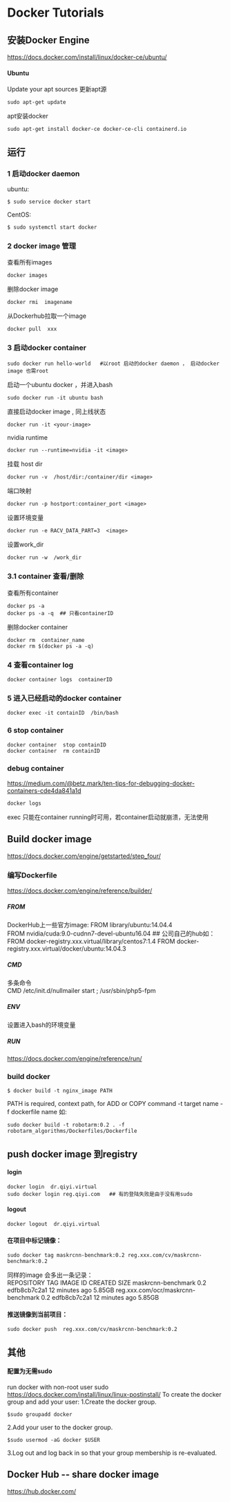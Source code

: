 # Docker Tutorials

## 安装Docker Engine
https://docs.docker.com/install/linux/docker-ce/ubuntu/

#### Ubuntu
Update your apt sources 更新apt源
```
sudo apt-get update
```
apt安装docker
```
sudo apt-get install docker-ce docker-ce-cli containerd.io
```



## 运行
### 1 启动docker daemon 
ubuntu:
```
$ sudo service docker start
```
CentOS:
```
$ sudo systemctl start docker
```

### 2 docker image 管理
查看所有images
```
docker images
```
删除docker image
```
docker rmi  imagename
```
从Dockerhub拉取一个image
```
docker pull  xxx
```
### 3 启动docker container
```
sudo docker run hello-world   #以root 启动的docker daemon ， 启动docker image 也需root 
```
启动一个ubuntu docker ，并进入bash
```
sudo docker run -it ubuntu bash
```
直接启动docker image , 同上线状态
```
docker run -it <your-image>
```
nvidia runtime
```
docker run --runtime=nvidia -it <image>
```
挂载 host dir
```
docker run -v  /host/dir:/container/dir <image>
```
端口映射
```
docker run -p hostport:container_port <image>
```
设置环境变量
```
docker run -e RACV_DATA_PART=3  <image>
```
设置work_dir
```
docker run -w  /work_dir
```

### 3.1 container 查看/删除
查看所有container
```
docker ps -a
docker ps -a -q  ## 只看containerID
```
删除docker container
```
docker rm  container_name
docker rm $(docker ps -a -q)
```
### 4 查看container log
```
docker container logs  containerID
```
### 5 进入已经启动的docker container
```
docker exec -it containID  /bin/bash
```
### 6 stop container
```
docker container  stop containID
docker container  rm containID
```
### debug container 
https://medium.com/@betz.mark/ten-tips-for-debugging-docker-containers-cde4da841a1d
```
docker logs 
```
exec 只能在container running时可用，若container启动就崩溃，无法使用

## Build docker image 
https://docs.docker.com/engine/getstarted/step_four/

### 编写Dockerfile
https://docs.docker.com/engine/reference/builder/

##### FROM
DockerHub上一些官方image:
FROM library/ubuntu:14.04.4                                     
FROM nvidia/cuda:9.0-cudnn7-devel-ubuntu16.04   ##
公司自己的hub如：
FROM docker-registry.xxx.virtual/library/centos7:1.4
FROM docker-registry.xxx.virtual/docker/ubuntu:14.04.3

##### CMD
多条命令    
CMD /etc/init.d/nullmailer start ; /usr/sbin/php5-fpm
##### ENV
设置进入bash的环境变量

##### RUN
https://docs.docker.com/engine/reference/run/




### build docker 
```
$ docker build -t nginx_image PATH
```
PATH is required,  context path, for ADD or COPY command
-t  target name
-f  dockerfile  name
如:
```
sudo docker build -t robotarm:0.2 . -f robotarm_algorithms/Dockerfiles/Dockerfile
```

## push docker image 到registry

#### login
```
docker login  dr.qiyi.virtual
sudo docker login reg.qiyi.com   ## 有的登陆失败是由于没有用sudo
```
#### logout
```
docker logout  dr.qiyi.virtual
```
#### 在项目中标记镜像：
```
sudo docker tag maskrcnn-benchmark:0.2 reg.xxx.com/cv/maskrcnn-benchmark:0.2
```
同样的image 会多出一条记录：     
REPOSITORY                           TAG                            IMAGE ID            CREATED             SIZE
maskrcnn-benchmark                   0.2                            edfb8cb7c2a1        12 minutes ago      5.85GB
reg.xxx.com/ocr/maskrcnn-benchmark   0.2                            edfb8cb7c2a1        12 minutes ago      5.85GB

#### 推送镜像到当前项目：
```
sudo docker push  reg.xxx.com/cv/maskrcnn-benchmark:0.2
```

## 其他 
#### 配置为无需sudo
run docker with non-root user       sudo
https://docs.docker.com/install/linux/linux-postinstall/
To create the docker group and add your user:
1.Create the docker group.
```
$sudo groupadd docker
```
2.Add your user to the docker group.
```
$sudo usermod -aG docker $USER
```
3.Log out and log back in so that your group membership is re-evaluated.

## Docker Hub  -- share docker image
https://hub.docker.com/

